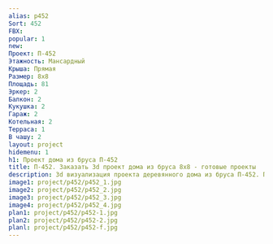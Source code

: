 ```yaml
---
alias: p452
Sort: 452
FBX: 
popular: 1
new: 
Проект: П-452
Этажность: Мансардный
Крыша: Прямая
Размер: 8х8
Площадь: 81
Эркер: 2
Балкон: 2
Кукушка: 2
Гараж: 2
Котельная: 2
Терраса: 1
В чашу: 2
layout: project
hidemenu: 1
h1: Проект дома из бруса П-452
title: П-452. Заказать 3d проект дома из бруса 8х8 - готовые проекты
description: 3d визуализация проекта деревянного дома из бруса П-452. Площадь 81 м2, размер 8х8. Вы можете внести любые изменения в проект.
image1: project/p452/p452_1.jpg
image2: project/p452/p452_2.jpg
image3: project/p452/p452_3.jpg
image4: project/p452/p452_4.jpg
plan1: project/p452/p452-1.jpg
plan2: project/p452/p452-2.jpg
planl: project/p452/p452-f.jpg
---
```

